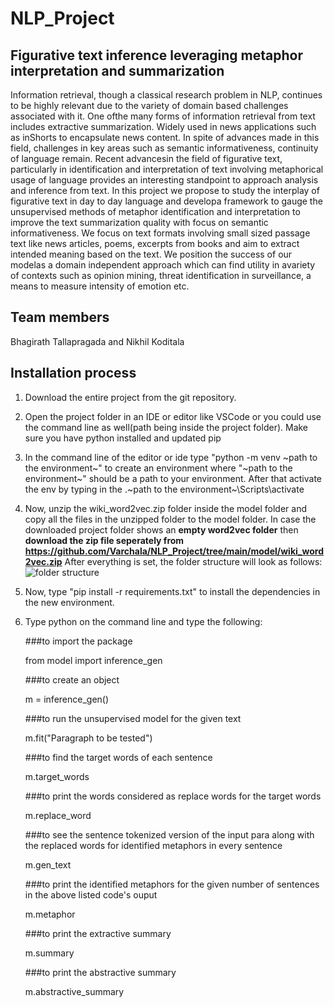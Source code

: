 # NLP_Project
## Figurative text inference leveraging metaphor interpretation and summarization

Information  retrieval,  though  a  classical  research problem  in  NLP,  continues  to  be  highly  relevant  due  to  the variety  of  domain  based  challenges  associated  with  it.  One  ofthe   many   forms   of   information   retrieval   from   text   includes extractive summarization. Widely used in news applications such as  inShorts  to  encapsulate  news  content.  In  spite  of  advances made  in  this  field,  challenges  in  key  areas  such  as  semantic informativeness, continuity of language remain. Recent advancesin  the  field  of  figurative  text,  particularly  in  identification  and interpretation  of  text  involving  metaphorical  usage  of  language provides  an  interesting  standpoint  to  approach  analysis  and inference  from  text.  In  this  project  we  propose  to  study  the interplay  of  figurative  text  in  day  to  day  language  and  developa  framework  to  gauge  the  unsupervised  methods  of  metaphor identification and interpretation to improve the text summarization  quality  with  focus  on  semantic  informativeness.  We  focus on  text  formats  involving  small  sized  passage  text  like  news articles, poems, excerpts from books and aim to extract intended meaning based on the text. We position the success of our modelas  a  domain  independent  approach  which  can  find  utility  in  avariety  of  contexts  such  as  opinion  mining,  threat  identification in  surveillance,  a  means  to  measure  intensity  of  emotion  etc.

## Team members
Bhagirath Tallapragada and Nikhil Koditala

## Installation process

1) Download the entire project from the git repository.
2) Open the project folder in an IDE or editor like VSCode or you could use the command line as well(path being inside the project folder). Make sure you have python installed and updated pip
3) In the command line of the editor or ide type "python -m venv ~path to the environment~" to create an environment where "~path to the environment~" should be a path to your environment. After that activate the env by typing in the .\~path to the environment~\Scripts\activate
4) Now, unzip the wiki_word2vec.zip folder inside the model folder and copy all the files in the unzipped folder to the model folder. In case the downloaded project folder shows an **empty word2vec folder** then **download the zip file seperately from https://github.com/Varchala/NLP_Project/tree/main/model/wiki_word2vec.zip**
After everything is set, the folder structure will look as follows:
	![folder structure](https://github.com/Varchala/NLP_Project/blob/main/image.JPG?raw=true)
5) Now, type "pip install -r requirements.txt" to install the dependencies in the new environment.
6) Type python on the command line and type the following:

	###to import the package

	from model import inference_gen

	###to create an object

	m = inference_gen()

	###to run the unsupervised model for the given text

	m.fit("Paragraph to be tested")

	###to find the target words of each sentence

	m.target_words

	###to print the words considered as replace words for the target words

	m.replace_word

	###to see the sentence tokenized version of the input para along with the replaced words for identified metaphors in every sentence

	m.gen_text

	###to print the identified metaphors for the given number of sentences in the above listed code's ouput

	m.metaphor

	###to print the extractive summary

	m.summary

	###to print the abstractive summary

	m.abstractive_summary
